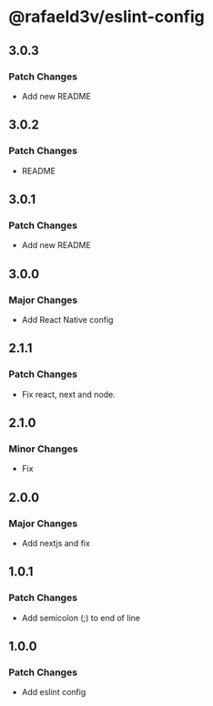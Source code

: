 # @rafaeld3v/eslint-config

## 3.0.3

### Patch Changes

- Add new README

## 3.0.2

### Patch Changes

- README

## 3.0.1

### Patch Changes

- Add new README

## 3.0.0

### Major Changes

- Add React Native config

## 2.1.1

### Patch Changes

- Fix react, next and node.

## 2.1.0

### Minor Changes

- Fix

## 2.0.0

### Major Changes

- Add nextjs and fix

## 1.0.1

### Patch Changes

- Add semicolon (;) to end of line

## 1.0.0

### Patch Changes

- Add eslint config
